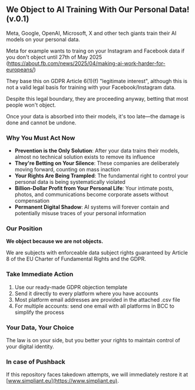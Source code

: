 ## We Object to AI Training With Our Personal Data! (v.0.1)

Meta, Google, OpenAI, Microsoft, X and other tech giants train their AI models on your personal data.

Meta for example wants to traing on your Instagram and Facebook data if you don't object until 27th of May 2025 (https://about.fb.com/news/2025/04/making-ai-work-harder-for-europeans/)

They base this on GDPR Article 6(1)(f) "legitimate interest", although this is not a valid legal basis for training with your Facebook/Instagram data. 

Despite this legal boundary, they are proceeding anyway, betting that most people won't object. 

Once your data is absorbed into their models, it's too late—the damage is done and cannot be undone.

### Why You Must Act Now
- **Prevention is the Only Solution**: After your data trains their models, almost no technical solution exists to remove its influence
- **They're Betting on Your Silence**: These companies are deliberately moving forward, counting on mass inaction
- **Your Rights Are Being Trampled**: The fundamental right to control your personal data is being systematically violated
- **Billion-Dollar Profit from Your Personal Life**: Your intimate posts, photos, and communications become corporate assets without compensation
- **Permanent Digital Shadow**: AI systems will forever contain and potentially misuse traces of your personal information

### Our Position
**We object because we are not objects.**

We are subjects with enforceable data subject rights guaranteed by Article 8 of the EU Charter of Fundamental Rights and the GDPR.

### Take Immediate Action
1. Use our ready-made GDPR objection template
2. Send it directly to every platform where you have accounts
3. Most platform email addresses are provided in the attached .csv file
4. For multiple accounts: send one email with all platforms in BCC to simplify the process

### Your Data, Your Choice
The law is on your side, but you better your rights to maintain control of your digital identity.

### In case of Pushback
If this repository faces takedown attempts, we will immediately restore it at [www.simpliant.eu](https://www.simpliant.eu).


